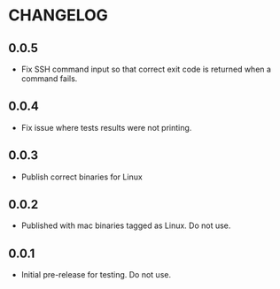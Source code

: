 # CHANGELOG

## 0.0.5

- Fix SSH command input so that correct exit code is returned when a command
  fails.

## 0.0.4

- Fix issue where tests results were not printing.

## 0.0.3

- Publish correct binaries for Linux

## 0.0.2

- Published with mac binaries tagged as Linux. Do not use.

## 0.0.1

- Initial pre-release for testing. Do not use.
